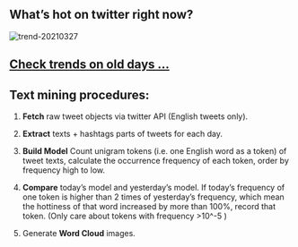 ## What’s hot on twitter right now?

![trend-20210327][wordcloud]

[wordcloud]: https://raw.githubusercontent.com/xdqc/tweet-trend-everyday/master/word-cloud/trend-20210327.png?token=AF5V4P7ADR6KQBZ4CEDTNIK6AXRMU "trend-20210327"

## [Check trends on old days ...](https://github.com/xdqc/tweet-trend-everyday/tree/master/word-cloud)

## Text mining procedures:

1. **Fetch** raw tweet objects via twitter API (English tweets only).

2. **Extract** texts + hashtags parts of tweets for each day.

3. **Build Model** Count unigram tokens (i.e. one English word as a token) of tweet texts, calculate the occurrence frequency of each token, order by frequency high to low.

4. **Compare** today’s model and yesterday’s model. If today’s frequency of one token is higher than 2 times of yesterday’s frequency, which mean the hottiness of that word increased by more than 100%, record that token. (Only care about tokens with frequency >10^-5 )

5. Generate **Word Cloud** images.

